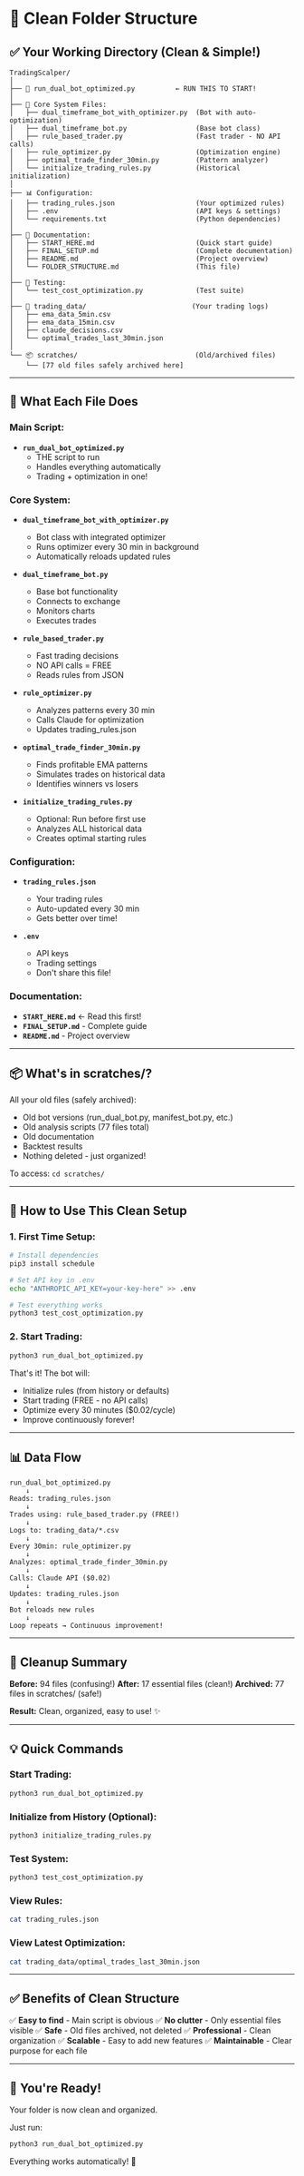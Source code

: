 # 📁 Clean Folder Structure

## ✅ Your Working Directory (Clean & Simple!)

```
TradingScalper/
│
├── 🚀 run_dual_bot_optimized.py          ← RUN THIS TO START!
│
├── 🔧 Core System Files:
│   ├── dual_timeframe_bot_with_optimizer.py  (Bot with auto-optimization)
│   ├── dual_timeframe_bot.py                 (Base bot class)
│   ├── rule_based_trader.py                  (Fast trader - NO API calls)
│   ├── rule_optimizer.py                     (Optimization engine)
│   ├── optimal_trade_finder_30min.py         (Pattern analyzer)
│   └── initialize_trading_rules.py           (Historical initialization)
│
├── 📊 Configuration:
│   ├── trading_rules.json                    (Your optimized rules)
│   ├── .env                                  (API keys & settings)
│   └── requirements.txt                      (Python dependencies)
│
├── 📖 Documentation:
│   ├── START_HERE.md                         (Quick start guide)
│   ├── FINAL_SETUP.md                        (Complete documentation)
│   ├── README.md                             (Project overview)
│   └── FOLDER_STRUCTURE.md                   (This file)
│
├── 🧪 Testing:
│   └── test_cost_optimization.py             (Test suite)
│
├── 📁 trading_data/                          (Your trading logs)
│   ├── ema_data_5min.csv
│   ├── ema_data_15min.csv
│   ├── claude_decisions.csv
│   └── optimal_trades_last_30min.json
│
└── 📦 scratches/                             (Old/archived files)
    └── [77 old files safely archived here]
```

---

## 🎯 What Each File Does

### **Main Script:**
- **`run_dual_bot_optimized.py`**
  - THE script to run
  - Handles everything automatically
  - Trading + optimization in one!

### **Core System:**
- **`dual_timeframe_bot_with_optimizer.py`**
  - Bot class with integrated optimizer
  - Runs optimizer every 30 min in background
  - Automatically reloads updated rules

- **`dual_timeframe_bot.py`**
  - Base bot functionality
  - Connects to exchange
  - Monitors charts
  - Executes trades

- **`rule_based_trader.py`**
  - Fast trading decisions
  - NO API calls = FREE
  - Reads rules from JSON

- **`rule_optimizer.py`**
  - Analyzes patterns every 30 min
  - Calls Claude for optimization
  - Updates trading_rules.json

- **`optimal_trade_finder_30min.py`**
  - Finds profitable EMA patterns
  - Simulates trades on historical data
  - Identifies winners vs losers

- **`initialize_trading_rules.py`**
  - Optional: Run before first use
  - Analyzes ALL historical data
  - Creates optimal starting rules

### **Configuration:**
- **`trading_rules.json`**
  - Your trading rules
  - Auto-updated every 30 min
  - Gets better over time!

- **`.env`**
  - API keys
  - Trading settings
  - Don't share this file!

### **Documentation:**
- **`START_HERE.md`** ← Read this first!
- **`FINAL_SETUP.md`** - Complete guide
- **`README.md`** - Project overview

---

## 📦 What's in scratches/?

All your old files (safely archived):

- Old bot versions (run_dual_bot.py, manifest_bot.py, etc.)
- Old analysis scripts (77 files total)
- Old documentation
- Backtest results
- Nothing deleted - just organized!

To access: `cd scratches/`

---

## 🚀 How to Use This Clean Setup

### 1. First Time Setup:
```bash
# Install dependencies
pip3 install schedule

# Set API key in .env
echo "ANTHROPIC_API_KEY=your-key-here" >> .env

# Test everything works
python3 test_cost_optimization.py
```

### 2. Start Trading:
```bash
python3 run_dual_bot_optimized.py
```

That's it! The bot will:
- Initialize rules (from history or defaults)
- Start trading (FREE - no API calls)
- Optimize every 30 minutes ($0.02/cycle)
- Improve continuously forever!

---

## 📊 Data Flow

```
run_dual_bot_optimized.py
    ↓
Reads: trading_rules.json
    ↓
Trades using: rule_based_trader.py (FREE!)
    ↓
Logs to: trading_data/*.csv
    ↓
Every 30min: rule_optimizer.py
    ↓
Analyzes: optimal_trade_finder_30min.py
    ↓
Calls: Claude API ($0.02)
    ↓
Updates: trading_rules.json
    ↓
Bot reloads new rules
    ↓
Loop repeats → Continuous improvement!
```

---

## 🧹 Cleanup Summary

**Before:** 94 files (confusing!)
**After:** 17 essential files (clean!)
**Archived:** 77 files in scratches/ (safe!)

**Result:** Clean, organized, easy to use! ✨

---

## 💡 Quick Commands

### Start Trading:
```bash
python3 run_dual_bot_optimized.py
```

### Initialize from History (Optional):
```bash
python3 initialize_trading_rules.py
```

### Test System:
```bash
python3 test_cost_optimization.py
```

### View Rules:
```bash
cat trading_rules.json
```

### View Latest Optimization:
```bash
cat trading_data/optimal_trades_last_30min.json
```

---

## ✅ Benefits of Clean Structure

✅ **Easy to find** - Main script is obvious
✅ **No clutter** - Only essential files visible
✅ **Safe** - Old files archived, not deleted
✅ **Professional** - Clean organization
✅ **Scalable** - Easy to add new features
✅ **Maintainable** - Clear purpose for each file

---

## 🎉 You're Ready!

Your folder is now clean and organized.

Just run:
```bash
python3 run_dual_bot_optimized.py
```

Everything works automatically! 🚀
